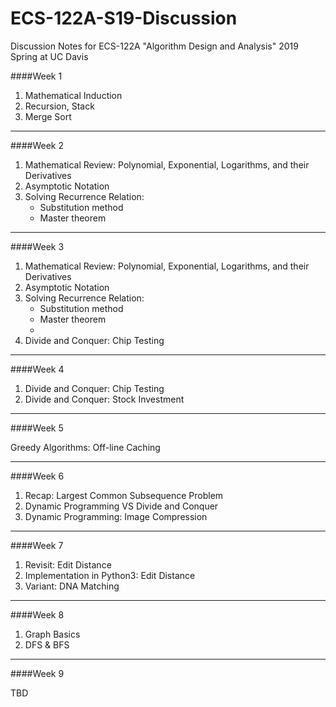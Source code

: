 # ECS-122A-S19-Discussion
Discussion Notes for ECS-122A "Algorithm Design and Analysis" 2019 Spring at UC Davis

####Week 1
1. Mathematical Induction
2. Recursion, Stack
3. Merge Sort

-------------------------------------------------------------------------------------
####Week 2

1. Mathematical Review: Polynomial, Exponential, Logarithms, and their Derivatives 
2. Asymptotic Notation
3. Solving Recurrence Relation:
   - Substitution method
   - Master theorem

-------------------------------------------------------------------------------------
####Week 3

1. Mathematical Review: Polynomial, Exponential, Logarithms, and their Derivatives 
2. Asymptotic Notation
3. Solving Recurrence Relation:
   - Substitution method
   - Master theorem
   - 
4. Divide and Conquer: Chip Testing

-------------------------------------------------------------------------------------
####Week 4

1. Divide and Conquer: Chip Testing 
2. Divide and Conquer: Stock Investment

-------------------------------------------------------------------------------------
####Week 5

Greedy Algorithms: Off-line Caching 

-------------------------------------------------------------------------------------
####Week 6

1. Recap: Largest Common Subsequence Problem 
2. Dynamic Programming VS Divide and Conquer 
3. Dynamic Programming: Image Compression  

-------------------------------------------------------------------------------------
####Week 7

1. Revisit: Edit Distance
2. Implementation in Python3:  Edit Distance
3. Variant: DNA Matching 

-------------------------------------------------------------------------------------
####Week 8

1. Graph Basics 
2. DFS & BFS

-------------------------------------------------------------------------------------
####Week 9

TBD